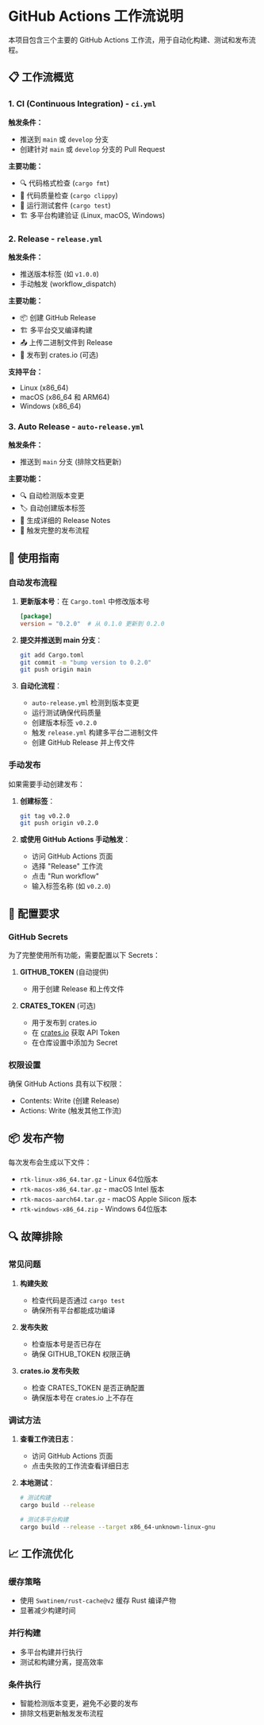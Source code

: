 # GitHub Actions 工作流说明

本项目包含三个主要的 GitHub Actions 工作流，用于自动化构建、测试和发布流程。

## 📋 工作流概览

### 1. CI (Continuous Integration) - `ci.yml`

**触发条件：**
- 推送到 `main` 或 `develop` 分支
- 创建针对 `main` 或 `develop` 分支的 Pull Request

**主要功能：**
- 🔍 代码格式检查 (`cargo fmt`)
- 🔧 代码质量检查 (`cargo clippy`)
- 🧪 运行测试套件 (`cargo test`)
- 🏗️ 多平台构建验证 (Linux, macOS, Windows)

### 2. Release - `release.yml`

**触发条件：**
- 推送版本标签 (如 `v1.0.0`)
- 手动触发 (workflow_dispatch)

**主要功能：**
- 📦 创建 GitHub Release
- 🏗️ 多平台交叉编译构建
- 📤 上传二进制文件到 Release
- 🚀 发布到 crates.io (可选)

**支持平台：**
- Linux (x86_64)
- macOS (x86_64 和 ARM64)
- Windows (x86_64)

### 3. Auto Release - `auto-release.yml`

**触发条件：**
- 推送到 `main` 分支 (排除文档更新)

**主要功能：**
- 🔍 自动检测版本变更
- 🏷️ 自动创建版本标签
- 📝 生成详细的 Release Notes
- 🚀 触发完整的发布流程

## 🚀 使用指南

### 自动发布流程

1. **更新版本号**：在 `Cargo.toml` 中修改版本号
   ```toml
   [package]
   version = "0.2.0"  # 从 0.1.0 更新到 0.2.0
   ```

2. **提交并推送到 main 分支**：
   ```bash
   git add Cargo.toml
   git commit -m "bump version to 0.2.0"
   git push origin main
   ```

3. **自动化流程**：
   - `auto-release.yml` 检测到版本变更
   - 运行测试确保代码质量
   - 创建版本标签 `v0.2.0`
   - 触发 `release.yml` 构建多平台二进制文件
   - 创建 GitHub Release 并上传文件

### 手动发布

如果需要手动创建发布：

1. **创建标签**：
   ```bash
   git tag v0.2.0
   git push origin v0.2.0
   ```

2. **或使用 GitHub Actions 手动触发**：
   - 访问 GitHub Actions 页面
   - 选择 "Release" 工作流
   - 点击 "Run workflow"
   - 输入标签名称 (如 `v0.2.0`)

## 🔧 配置要求

### GitHub Secrets

为了完整使用所有功能，需要配置以下 Secrets：

1. **GITHUB_TOKEN** (自动提供)
   - 用于创建 Release 和上传文件

2. **CRATES_TOKEN** (可选)
   - 用于发布到 crates.io
   - 在 [crates.io](https://crates.io/me) 获取 API Token
   - 在仓库设置中添加为 Secret

### 权限设置

确保 GitHub Actions 具有以下权限：
- Contents: Write (创建 Release)
- Actions: Write (触发其他工作流)

## 📦 发布产物

每次发布会生成以下文件：

- `rtk-linux-x86_64.tar.gz` - Linux 64位版本
- `rtk-macos-x86_64.tar.gz` - macOS Intel 版本
- `rtk-macos-aarch64.tar.gz` - macOS Apple Silicon 版本
- `rtk-windows-x86_64.zip` - Windows 64位版本

## 🔍 故障排除

### 常见问题

1. **构建失败**
   - 检查代码是否通过 `cargo test`
   - 确保所有平台都能成功编译

2. **发布失败**
   - 检查版本号是否已存在
   - 确保 GITHUB_TOKEN 权限正确

3. **crates.io 发布失败**
   - 检查 CRATES_TOKEN 是否正确配置
   - 确保版本号在 crates.io 上不存在

### 调试方法

1. **查看工作流日志**：
   - 访问 GitHub Actions 页面
   - 点击失败的工作流查看详细日志

2. **本地测试**：
   ```bash
   # 测试构建
   cargo build --release
   
   # 测试多平台构建
   cargo build --release --target x86_64-unknown-linux-gnu
   ```

## 📈 工作流优化

### 缓存策略

- 使用 `Swatinem/rust-cache@v2` 缓存 Rust 编译产物
- 显著减少构建时间

### 并行构建

- 多平台构建并行执行
- 测试和构建分离，提高效率

### 条件执行

- 智能检测版本变更，避免不必要的发布
- 排除文档更新触发发布流程